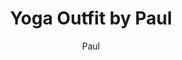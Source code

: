 ---
title: Yoga Outfit by Paul
img: showcase.jpg
caption: "Aaron and Bruce yoga set with stripes by Paul (up-side-down)"
category: [aaron,bruce]
author: Paul
---
